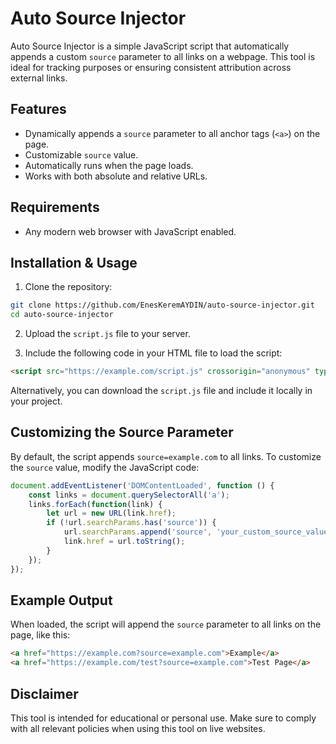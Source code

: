 # Auto Source Injector

Auto Source Injector is a simple JavaScript script that automatically appends a custom `source` parameter to all links on a webpage. This tool is ideal for tracking purposes or ensuring consistent attribution across external links.

## Features

- Dynamically appends a `source` parameter to all anchor tags (`<a>`) on the page.
- Customizable `source` value.
- Automatically runs when the page loads.
- Works with both absolute and relative URLs.

## Requirements

- Any modern web browser with JavaScript enabled.

## Installation & Usage

1. Clone the repository:

```bash
git clone https://github.com/EnesKeremAYDIN/auto-source-injector.git
cd auto-source-injector
```

2. Upload the `script.js` file to your server.

3. Include the following code in your HTML file to load the script:

```html
<script src="https://example.com/script.js" crossorigin="anonymous" type="text/javascript"></script>
```

Alternatively, you can download the `script.js` file and include it locally in your project.

## Customizing the Source Parameter

By default, the script appends `source=example.com` to all links. To customize the `source` value, modify the JavaScript code:

```javascript
document.addEventListener('DOMContentLoaded', function () {
    const links = document.querySelectorAll('a');
    links.forEach(function(link) {
        let url = new URL(link.href);
        if (!url.searchParams.has('source')) {
            url.searchParams.append('source', 'your_custom_source_value');
            link.href = url.toString();
        }
    });
});
```

## Example Output

When loaded, the script will append the `source` parameter to all links on the page, like this:

```html
<a href="https://example.com?source=example.com">Example</a>
<a href="https://example.com/test?source=example.com">Test Page</a>
```

## Disclaimer

This tool is intended for educational or personal use. Make sure to comply with all relevant policies when using this tool on live websites.
